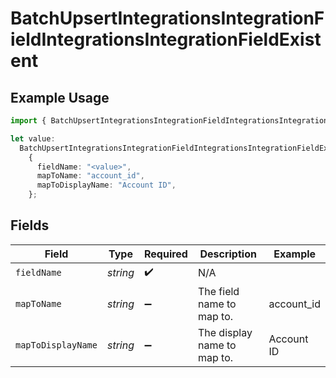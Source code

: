 # BatchUpsertIntegrationsIntegrationFieldIntegrationsIntegrationFieldExistent

## Example Usage

```typescript
import { BatchUpsertIntegrationsIntegrationFieldIntegrationsIntegrationFieldExistent } from "sdk-node-platform/models/operations";

let value:
  BatchUpsertIntegrationsIntegrationFieldIntegrationsIntegrationFieldExistent =
    {
      fieldName: "<value>",
      mapToName: "account_id",
      mapToDisplayName: "Account ID",
    };
```

## Fields

| Field                       | Type                        | Required                    | Description                 | Example                     |
| --------------------------- | --------------------------- | --------------------------- | --------------------------- | --------------------------- |
| `fieldName`                 | *string*                    | :heavy_check_mark:          | N/A                         |                             |
| `mapToName`                 | *string*                    | :heavy_minus_sign:          | The field name to map to.   | account_id                  |
| `mapToDisplayName`          | *string*                    | :heavy_minus_sign:          | The display name to map to. | Account ID                  |